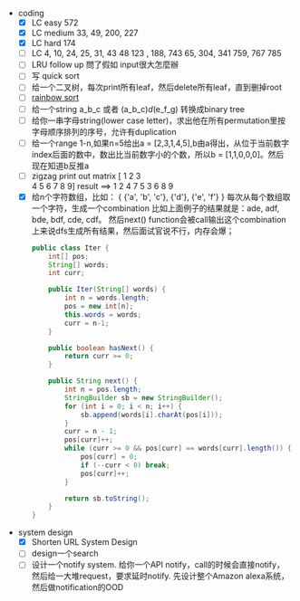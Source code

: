 - coding
    - [x] LC easy 572
    - [x] LC medium 33, 49, 200, 227
    - [x] LC hard 174
    - [ ] LC 4, 10, 24, 25, 31, 43 48 123 , 188, 743 65, 304, 341 759, 767 785
    - [ ] LRU follow up 問了假如 input很大怎麼辦
    - [ ] 写 quick sort
    - [ ] 给一个二叉树，每次print所有leaf，然后delete所有leaf，直到删掉root
    - [ ] [rainbow sort](https://starllap.space/2017/06/23/LintCode-Rainbow-Sort/)
    - [ ] 给一个string  a_b_c 或者 (a_b_c)_d_(e_f_g) 转换成binary tree
    - [ ] 给你一串字母string(lower case letter)，求出他在所有permutation里按字母顺序排列的序号，允许有duplication
    - [ ] 给一个range 1-n,如果n=5给出a = [2,3,1,4,5],b由a得出，从位于当前数字index后面的数中，数出比当前数字小的个数，所以b = [1,1,0,0,0]。然后现在知道b反推a
    - [ ] zigzag print out matrix
        [ 1 2 3   
          4 5 6 
          7 8 9] 
        result ==> 1 2 4 7 5 3 6 8 9
    - [x] 给n个字符数组，比如：
        {
        {'a', 'b', 'c'},
        {'d'},
        {'e', 'f'}
        }
        每次从每个数组取一个字符，生成一个combination
        比如上面例子的结果就是：ade, adf, bde, bdf, cde, cdf。
        然后next() function会被call输出这个combination
        上来说dfs生成所有结果，然后面试官说不行，内存会爆；
        ```java
        public class Iter {
            int[] pos;
            String[] words;
            int curr;

            public Iter(String[] words) {
                int n = words.length;
                pos = new int[n];
                this.words = words;
                curr = n-1;
            }

            public boolean hasNext() {
                return curr >= 0;
            }

            public String next() {
                int n = pos.length;
                StringBuilder sb = new StringBuilder();
                for (int i = 0; i < n; i++) {
                    sb.append(words[i].charAt(pos[i]));
                }
                curr = n - 1;
                pos[curr]++;
                while (curr >= 0 && pos[curr] == words[curr].length()) {
                    pos[curr] = 0;
                    if (--curr < 0) break;
                    pos[curr]++;
                }

                return sb.toString();
            }
        }
        ```   
- system design
    - [x] Shorten URL System Design    
    - [ ] design一个search
    - [ ] 设计一个notify system. 给你一个API notify，call的时候会直接notify，然后给一大堆request，要求延时notify. 先设计整个Amazon alexa系统，然后做notification的OOD